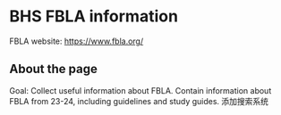 # BHS FBLA information
FBLA website: https://www.fbla.org/

## About the page
Goal: Collect useful information about FBLA.
Contain information about FBLA from 23-24, including guidelines and study guides.
添加搜索系统
